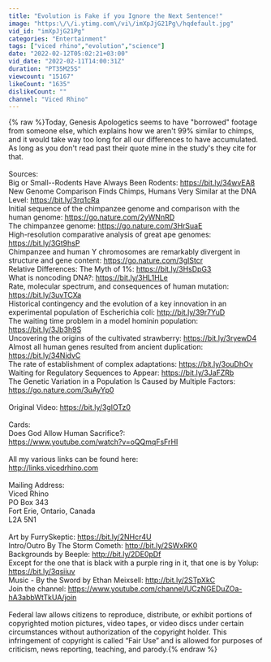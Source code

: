 ```yaml
---
title: "Evolution is Fake if you Ignore the Next Sentence!"
image: "https:\/\/i.ytimg.com\/vi\/imXpJjG21Pg\/hqdefault.jpg"
vid_id: "imXpJjG21Pg"
categories: "Entertainment"
tags: ["viced rhino","evolution","science"]
date: "2022-02-12T05:02:21+03:00"
vid_date: "2022-02-11T14:00:31Z"
duration: "PT35M25S"
viewcount: "15167"
likeCount: "1635"
dislikeCount: ""
channel: "Viced Rhino"
---
```

{% raw %}Today, Genesis Apologetics seems to have &quot;borrowed&quot; footage from someone else, which explains how we aren't 99% similar to chimps, and it would take way too long for all our differences to have accumulated.  As long as you don't read past their quote mine in the study's they cite for that.<br /><br />Sources:<br />Big or Small--Rodents Have Always Been Rodents: <a rel="nofollow" target="blank" href="https://bit.ly/34wvEA8">https://bit.ly/34wvEA8</a><br />New Genome Comparison Finds Chimps, Humans Very Similar at the DNA Level: <a rel="nofollow" target="blank" href="https://bit.ly/3rq1cRa">https://bit.ly/3rq1cRa</a><br />Initial sequence of the chimpanzee genome and comparison with the human genome: <a rel="nofollow" target="blank" href="https://go.nature.com/2yWNnRD">https://go.nature.com/2yWNnRD</a><br />The chimpanzee genome: <a rel="nofollow" target="blank" href="https://go.nature.com/3HrSuaE">https://go.nature.com/3HrSuaE</a><br />High-resolution comparative analysis of great ape genomes: <a rel="nofollow" target="blank" href="https://bit.ly/3Gt9hsP">https://bit.ly/3Gt9hsP</a><br />Chimpanzee and human Y chromosomes are remarkably divergent in structure and gene content: <a rel="nofollow" target="blank" href="https://go.nature.com/3glStcr">https://go.nature.com/3glStcr</a><br />Relative Differences: The Myth of 1%: <a rel="nofollow" target="blank" href="https://bit.ly/3HsDpG3">https://bit.ly/3HsDpG3</a><br />What is noncoding DNA?: <a rel="nofollow" target="blank" href="https://bit.ly/3HL1HLe">https://bit.ly/3HL1HLe</a><br />Rate, molecular spectrum, and consequences of human mutation: <a rel="nofollow" target="blank" href="https://bit.ly/3uvTCXa">https://bit.ly/3uvTCXa</a><br />Historical contingency and the evolution of a key innovation in an experimental population of Escherichia coli: <a rel="nofollow" target="blank" href="http://bit.ly/39r7YuD">http://bit.ly/39r7YuD</a><br />The waiting time problem in a model hominin population: <a rel="nofollow" target="blank" href="https://bit.ly/3Jb3h9S">https://bit.ly/3Jb3h9S</a><br />Uncovering the origins of the cultivated strawberry: <a rel="nofollow" target="blank" href="https://bit.ly/3ryewD4">https://bit.ly/3ryewD4</a><br />Almost all human genes resulted from ancient duplication: <a rel="nofollow" target="blank" href="https://bit.ly/34NidvC">https://bit.ly/34NidvC</a><br />The rate of establishment of complex adaptations: <a rel="nofollow" target="blank" href="https://bit.ly/3ouDhOv">https://bit.ly/3ouDhOv</a><br />Waiting for Regulatory Sequences to Appear: <a rel="nofollow" target="blank" href="https://bit.ly/3JaFZRb">https://bit.ly/3JaFZRb</a><br />The Genetic Variation in a Population Is Caused by Multiple Factors: <a rel="nofollow" target="blank" href="https://go.nature.com/3uAyYp0">https://go.nature.com/3uAyYp0</a><br /><br />Original Video: <a rel="nofollow" target="blank" href="https://bit.ly/3glOTz0">https://bit.ly/3glOTz0</a><br /><br />Cards:<br />Does God Allow Human Sacrifice?:<br /><a rel="nofollow" target="blank" href="https://www.youtube.com/watch?v=oQQmqFsFrHI">https://www.youtube.com/watch?v=oQQmqFsFrHI</a><br /><br />All my various links can be found here:<br /><a rel="nofollow" target="blank" href="http://links.vicedrhino.com">http://links.vicedrhino.com</a><br /><br />Mailing Address:<br />Viced Rhino<br />PO Box 343<br />Fort Erie, Ontario, Canada<br />L2A 5N1<br /><br />Art by FurrySkeptic: <a rel="nofollow" target="blank" href="https://bit.ly/2NHcr4U">https://bit.ly/2NHcr4U</a><br />Intro/Outro By The Storm Cometh: <a rel="nofollow" target="blank" href="http://bit.ly/2SWxRK0">http://bit.ly/2SWxRK0</a><br />Backgrounds by Beeple: <a rel="nofollow" target="blank" href="http://bit.ly/2DE0pDf">http://bit.ly/2DE0pDf</a><br />Except for the one that is black with a purple ring in it, that one is by Yolup:<br /><a rel="nofollow" target="blank" href="https://bit.ly/3qsiiuv">https://bit.ly/3qsiiuv</a><br />Music - By the Sword by Ethan Meixsell: <a rel="nofollow" target="blank" href="http://bit.ly/2STpXkC">http://bit.ly/2STpXkC</a><br />Join the channel: <a rel="nofollow" target="blank" href="https://www.youtube.com/channel/UCzNGEDuZOa-hA3abbWtTkUA/join">https://www.youtube.com/channel/UCzNGEDuZOa-hA3abbWtTkUA/join</a><br /><br />Federal law allows citizens to reproduce, distribute, or exhibit portions of copyrighted motion pictures, video tapes, or video discs under certain circumstances without authorization of the copyright holder.  This infringement of copyright is called “Fair Use” and is allowed for purposes of criticism, news reporting, teaching, and parody.{% endraw %}

